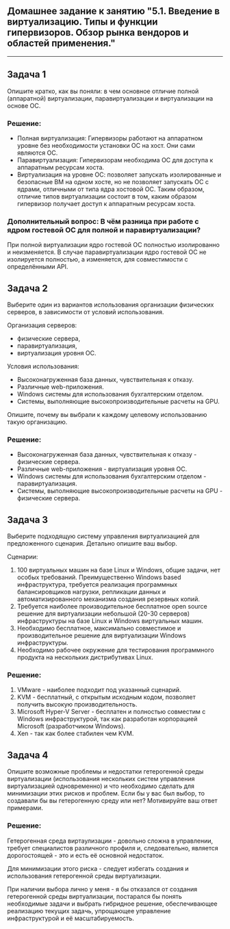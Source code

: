 
## Домашнее задание к занятию "5.1. Введение в виртуализацию. Типы и функции гипервизоров. Обзор рынка вендоров и областей применения."

---

## Задача 1

Опишите кратко, как вы поняли: в чем основное отличие полной (аппаратной) виртуализации, паравиртуализации и виртуализации на основе ОС.

### Решение:
- Полная виртуализация: Гипервизоры работают на аппаратном уровне без необходимости установки ОС на хост. Они сами являются ОС.
- Паравиртуализация: Гипервизорам необходима ОС для доступа к аппаратным ресурсам хоста.
- Виртуализация на уровне ОС: позволяет запускать изолированные и безопасные ВМ на одном хосте, но не позволяет запускать ОС с ядрами, отличными от типа ядра хостовой ОС.
Таким образом, отличие типов виртуализации состоит в том, каким образом гипервизор получает доступ к аппаратным ресурсам хоста.

### Дополнительный вопрос: В чём разница при работе с ядром гостевой ОС для полной и паравиртуализации?
При полной виртуализации ядро гостевой ОС полностью изолированно и неизменяется. В случае паравиртуализации ядро гостевой ОС не изолируется полностью, а изменяется, для совместимости с определёнными API.


## Задача 2

Выберите один из вариантов использования организации физических серверов, в зависимости от условий использования.

Организация серверов:
- физические сервера,
- паравиртуализация,
- виртуализация уровня ОС.

Условия использования:
- Высоконагруженная база данных, чувствительная к отказу.
- Различные web-приложения.
- Windows системы для использования бухгалтерским отделом.
- Системы, выполняющие высокопроизводительные расчеты на GPU.

Опишите, почему вы выбрали к каждому целевому использованию такую организацию.

### Решение:
- Высоконагруженная база данных, чувствительная к отказу - физические сервера.
- Различные web-приложения - виртуализация уровня ОС.
- Windows системы для использования бухгалтерским отделом - паравиртуализация.
- Системы, выполняющие высокопроизводительные расчеты на GPU - физические сервера.


## Задача 3

Выберите подходящую систему управления виртуализацией для предложенного сценария. Детально опишите ваш выбор.

Сценарии:

1. 100 виртуальных машин на базе Linux и Windows, общие задачи, нет особых требований. Преимущественно Windows based инфраструктура, требуется реализация программных балансировщиков нагрузки, репликации данных и автоматизированного механизма создания резервных копий.
2. Требуется наиболее производительное бесплатное open source решение для виртуализации небольшой (20-30 серверов) инфраструктуры на базе Linux и Windows виртуальных машин.
3. Необходимо бесплатное, максимально совместимое и производительное решение для виртуализации Windows инфраструктуры.
4. Необходимо рабочее окружение для тестирования программного продукта на нескольких дистрибутивах Linux.

### Решение:
1. VMware - наиболее подходит под указанный сценарий.
2. KVM - бесплатный, с открытым исходным кодом, позволяет получить высокую производительность.
3. Microsoft Hyper-V Server - бесплатен и полностью совместим с Windows инфраструктурой, так как разработан корпорацией Microsoft (разработчиком Windows).
4. Xen - так как более стабилен чем KVM.



## Задача 4

Опишите возможные проблемы и недостатки гетерогенной среды виртуализации (использования нескольких систем управления виртуализацией одновременно) и что необходимо сделать для минимизации этих рисков и проблем. Если бы у вас был выбор, то создавали бы вы гетерогенную среду или нет? Мотивируйте ваш ответ примерами.

### Решение:
Гетерогенная среда виртаулизации - довольно сложна в управлении, требует специалистов различного профиля и, следовательно, является дорогостоящей - это и есть её основной недостаток.

Для минимизации этого риска - следует избегать создания и использования гетерогенной среды виртуализации.

При наличии выбора лично у меня - я бы отказался от создания гетерогенной среды виртуализации, постарался бы понять необходимые задачи и выбрать гибридное решение, обеспечивающее реализацию текущих задачь, упрощающее управление инфраструктурой и её масштабируемость.
